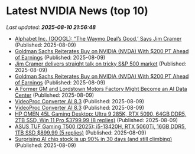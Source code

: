 # Latest NVIDIA News (top 10)
_Last updated: **2025-08-10 21:56:48**_

- [Alphabet Inc. (GOOGL): “The Waymo Deal’s Good,’ Says Jim Cramer](https://finance.yahoo.com/news/alphabet-inc-googl-waymo-deal-214758066.html) (Published: 2025-08-09)
- [Goldman Sachs Reiterates Buy on NVIDIA (NVDA) With $200 PT Ahead of Earnings](https://biztoc.com/x/238caa1385f2d224) (Published: 2025-08-09)
- [Jim Cramer delivers straight talk on tricky S&P 500 market](https://www.thestreet.com/investing/jim-cramer-delivers-straight-talk-on-tricky-s-p-500-market) (Published: 2025-08-09)
- [Goldman Sachs Reiterates Buy on NVIDIA (NVDA) With $200 PT Ahead of Earnings](https://finance.yahoo.com/news/goldman-sachs-reiterates-buy-nvidia-210256580.html) (Published: 2025-08-09)
- [A Former GM and Lordstown Motors Factory Might Become an AI Data Center](https://www.autoblog.com/news/a-former-gm-and-lordstown-motors-factory-might-become-an-ai-data-center) (Published: 2025-08-09)
- [VideoProc Converter AI 8.3](https://post.rlsbb.cc/videoproc-converter-ai-8-3/) (Published: 2025-08-09)
- [VideoProc Converter AI 8.3](https://post.rlsbb.ru/videoproc-converter-ai-8-3/) (Published: 2025-08-09)
- [HP OMEN 45L Gaming Desktop: Ultra 9 285K, RTX 5090, 64GB DDR5, 2TB SSD, Win 11 Pro $3799.99 (8 replies)](https://slickdeals.net/f/18518209-hp-omen-45l-gaming-desktop-ultra-9-285k-rtx-5090-64gb-ddr5-2tb-ssd-win-11-pro-3799-99) (Published: 2025-08-09)
- [ASUS TUF Gaming T500 (2025): i5-13420H, RTX 5060Ti, 16GB DDR5, 1TB SSD $899.99 (5 replies)](https://slickdeals.net/f/18518200-asus-tuf-gaming-t500-2025-i5-13420h-rtx-5060ti-16gb-ddr5-1tb-ssd-899-99) (Published: 2025-08-09)
- [Surprising AI chip stock is up 90% in 30 days (and still climbing)](https://www.thestreet.com/technology/surprising-ai-chip-stock-is-up-90-in-30-days-and-still-climbing) (Published: 2025-08-09)

